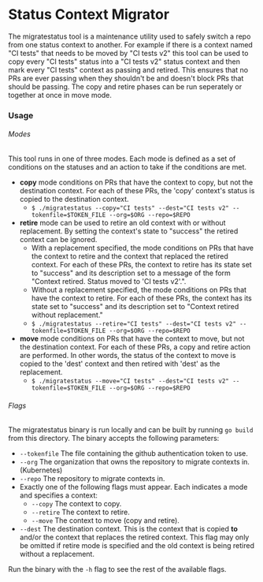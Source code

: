 # Status Context Migrator
The migratestatus tool is a maintenance utility used to safely switch a repo from one status context to another.
For example if there is a context named "CI tests" that needs to be moved by "CI tests v2" this tool can be used to copy every "CI tests" status into a "CI tests v2" status context and then mark every "CI tests" context as passing and retired. This ensures that no PRs are ever passing when they shouldn't be and doesn't block PRs that should be passing. The copy and retire phases can be run seperately or together at once in move mode.

### Usage
###### Modes
This tool runs in one of three modes. Each mode is defined as a set of conditions on the statuses and an action to take if the conditions are met.
- **copy** mode conditions on PRs that have the context to copy, but not the destination context. For each of these PRs, the 'copy' context's status is copied to the destination context.
	- `$ ./migratestatus --copy="CI tests" --dest="CI tests v2" --tokenfile=$TOKEN_FILE --org=$ORG --repo=$REPO`
- **retire** mode can be used to retire an old context with or without replacement. By setting the context's state to "success" the retired context can be ignored.
	- With a replacement specified, the mode conditions on PRs that have the context to retire and the context that replaced the retired context. For each of these PRs, the context to retire has its state set to "success" and its description set to a message of the form "Context retired. Status moved to 'CI tests v2'.".
	- Without a replacement specified, the mode conditions on PRs that have the context to retire. For each of these PRs, the context has its state set to "success" and its description set to "Context retired without replacement."
	- `$ ./migratestatus --retire="CI tests" --dest="CI tests v2" --tokenfile=$TOKEN_FILE --org=$ORG --repo=$REPO`
- **move** mode conditions on PRs that have the context to move, but not the destination context. For each of these PRs, a copy and retire action are performed. In other words, the status of the context to move is copied to the 'dest' context and then retired with 'dest' as the replacement.
	- `$ ./migratestatus --move="CI tests" --dest="CI tests v2" --tokenfile=$TOKEN_FILE --org=$ORG --repo=$REPO`
###### Flags
The migratestatus binary is run locally and can be built by running `go build` from this directory. The binary accepts the following parameters:
- `--tokenfile` The file containing the github authentication token to use.
- `--org` The organization that owns the repository to migrate contexts in. (Kubernetes)
- `--repo` The repository to migrate contexts in.
- Exactly one of the following flags must appear. Each indicates a mode and specifies a context:
	- `--copy` The context to copy.
	- `--retire` The context to retire.
	- `--move` The context to move (copy and retire).
- `--dest` The destination context. This is the context that is copied **to** and/or the context that replaces the retired context. This flag may only be omitted if retire mode is specified and the old context is being retired without a replacement.

Run the binary with the `-h` flag to see the rest of the available flags.